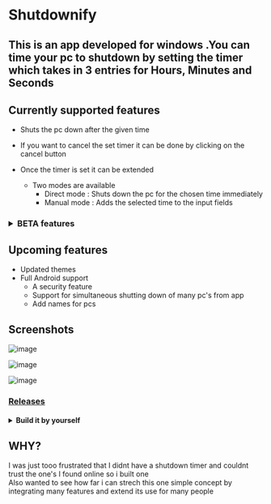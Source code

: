 # Shutdownify

## This is an app developed for windows .You can time your pc to shutdown by setting the timer which takes in 3 entries for Hours, Minutes and Seconds

## Currently supported features

- Shuts the pc down after the given time

- If you want to cancel the set timer it can be done by clicking on the cancel button
- Once the timer is set it can be extended 
  - Two modes are available
    - Direct mode : Shuts down the pc for the chosen time immediately  
    - Manual mode : Adds the selected time to the input fields
  

<h3><details>
  <summary>BETA features </summary>
  <h4>Flask webserver which runs locally on your pc and displays an ip and Use the app to remotely control the state of your pc</h4><br>
-> install requirements.txt<br>
-> run the apihandler.py<br>
-> Open the app and input ip and press check <br>
-> If status is green you're good to go else recheck ip <br>

</details></h3>

## Upcoming features
- Updated themes
- Full Android support
  - A security feature
  - Support for simultaneous shutting down of many pc's from app
  - Add names for pcs
 
## Screenshots
![image](https://user-images.githubusercontent.com/36219488/185763136-f971e321-7396-49d1-b5d7-10b7ed8a560e.png)

![image](https://user-images.githubusercontent.com/36219488/182211949-fe9d23b4-e833-48a0-bccf-10628c8a26d3.png)

![image](https://user-images.githubusercontent.com/36219488/182211899-0e86347e-0b63-42de-a946-024b7a9d97d9.png)

### [Releases](https://github.com/rakshith111/Shutdown-timer/releases)

<h4><details>
  <summary>Build it by yourself </summary>
  <code>pip install pyinstaller </code><br>
  Then run <br>
  <code>pyinstaller --onefile -w main.py -i shutdown.ico</code> <br>

</details></h4>

## WHY? 
  I was just tooo frustrated that I didnt have a shutdown timer and couldnt trust the one's I found online so i built one<br>
  Also wanted to see how far i can strech this one simple concept by integrating many features and extend its use for many people
  



